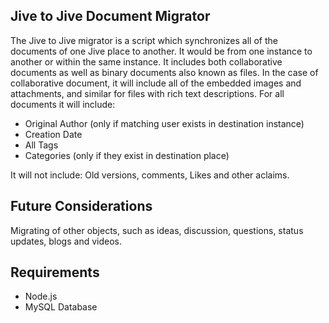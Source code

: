 ## Jive to Jive Document Migrator

The Jive to Jive migrator is a script which synchronizes all of the documents of one Jive place to another.  It would be from one instance to another or within the same instance. It includes both collaborative documents as well as binary documents also known as files. In the case of collaborative document, it will include all of the embedded images and attachments, and similar for files with rich text descriptions.
For all documents it will include:
 - Original Author (only if matching user exists in destination instance)
 - Creation Date
 - All Tags
 - Categories (only if they exist in destination place)

It will not include:
Old versions, comments, Likes and other aclaims.


## Future Considerations

Migrating of other objects, such as ideas, discussion, questions, status updates, blogs and videos.

## Requirements
- Node.js
- MySQL Database
